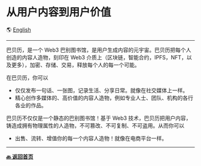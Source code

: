 # 从用户内容到用户价值

🌎 [English](./_enus.md)

---

巴贝历，是一个 Web3 巴别图书馆，是用户生成内容的元宇宙。巴贝历把每个人创造的内容人造物，刻印在 Web3 介质上（区块链，智能合约，IPFS，NFT，以及更多），加密、存储、交易，释放每个人的每一个可能。

在巴贝历，你可以

- 仅仅发布一句话、一张图，记录生活、分享日常。就像在社交媒体上一样。
- 精心创作多媒体的、高价值的内容人造物，例如专业人士、团队、机构的各行各业的作品。

巴贝历不仅仅是一个静态的巴别图书馆！基于 Web3 技术，巴贝历把用户内容，铸造成拥有物理属性的人造物，不可篡改、不可复制、不可盗用。从而你可以

- 出售、流转、增值你的每一个内容人造物！就像在电商平台一样。

---

[**🔙️ 返回首页**](../../_zhcn.md)
